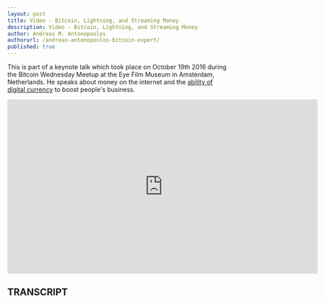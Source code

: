 ```yaml
---
layout: post
title: Video - Bitcoin, Lightning, and Streaming Money
description: Video - Bitcoin, Lightning, and Streaming Money
author: Andreas M. Antonopoulos
authorurl: /andreas-antonopoulos-bitcoin-expert/
published: true
---
```


<p>This is part of a keynote talk which took place on October 19th 2016 during the Bitcoin Wednesday Meetup at the Eye Film Museum in Amsterdam, Netherlands. He speaks about money on the internet and the <a href="/video-satoshis-thoughts-double-spending/">ability of digital currency</a> to boost people's business.</p>

<center><iframe width="700" height="394" src="https://www.youtube.com/embed/gF_ZQ_eijPs?list=PLPQwGV1aLnTthcG265_FYSaV24hFScvC0" frameborder="0" allowfullscreen></iframe></center>

<h2>TRANSCRIPT</h2>
